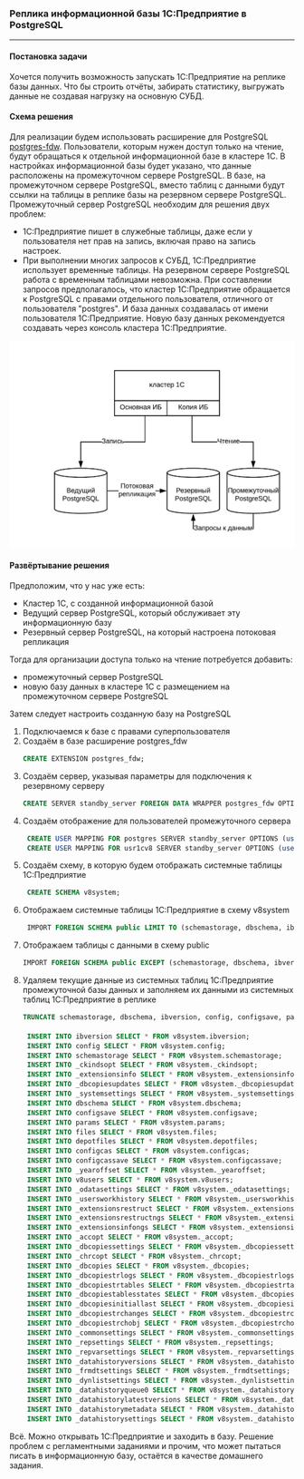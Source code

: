 ### Реплика информационной базы 1С:Предприятие в PostgreSQL
-------

#### Постановка задачи
Хочется получить возможность запускать 1С:Предприятие на реплике базы данных. Что бы строить отчёты, забирать статистику, выгружать данные не создавая нагрузку на основную СУБД.

#### Схема решения

Для реализации будем использовать расширение для PostgreSQL [postgres-fdw](https://postgrespro.ru/docs/postgresql/11/postgres-fdw). 
Пользователи, которым нужен доступ только на чтение, будут обращаться к отдельной информационной базе в кластере 1С. В настройках информационной базы будет указано, что данные расположены на промежуточном сервере PostgreSQL. В базе, на промежуточном сервере PostgreSQL, вместо таблиц с данными будут ссылки на таблицы в реплике базы на резервном сервере PostgreSQL.
Промежуточный сервер PostgreSQL необходим для решения двух проблем:
 * 1С:Предприятие пишет в служебные таблицы, даже если у пользователя нет прав на запись, включая право на запись настроек.
 * При выполнении многих запросов к СУБД, 1С:Предприятие использует временные таблицы. На резервном сервере PostgreSQL работа с временным таблицами невозможна.
При составлении запросов предполагалось, что кластер 1С:Предприятие обращается к PostgreSQL с правами отдельного пользователя, отличного от пользователя "postgres". И база данных создавалась от имени пользователя 1С:Предприятие.
Новую базу данных рекомендуется создавать через консоль кластера 1С:Предприятие.

![enter image description here](./images/schema.jpeg)

#### Развёртывание решения

Предположим, что у нас уже есть:
 * Кластер 1С, с созданной информационной базой
 * Ведущий сервер PostgreSQL, который обслуживает эту информационную базу
 * Резервный сервер PostgreSQL, на который настроена потоковая репликация

Тогда для организации доступа только на чтение потребуется добавить:
 * промежуточный сервер PostgreSQL
 * новую базу данных в кластере 1С с размещением на промежуточном сервере PostgreSQL

Затем следует настроить созданную базу на PostgreSQL
1. Подключаемся к базе с правами суперпользователя
1. Создаём в базе расширение postgres_fdw
   ```sql
   CREATE EXTENSION postgres_fdw;
   ```
1. Создаём сервер, указывая параметры для подключения к резервному серверу
    ```sql
    CREATE SERVER standby_server FOREIGN DATA WRAPPER postgres_fdw OPTIONS (host 'standby_server_ip', dbname 'base1c', port '5432');
    ```
1. Создаём отображение для пользователей промежуточного сервера
   ```sql
    CREATE USER MAPPING FOR postgres SERVER standby_server OPTIONS (user 'usr1cv8', password 'pas1cv8');
    CREATE USER MAPPING FOR usr1cv8 SERVER standby_server OPTIONS (user 'usr1cv8', password 'pas1cv8');
    ```
1. Создаём схему, в которую будем отображать системные таблицы 1С:Предприятие
   ```sql
    CREATE SCHEMA v8system;
    ```
1. Отображаем системные таблицы 1С:Предприятие в схему v8system
   ```sql
    IMPORT FOREIGN SCHEMA public LIMIT TO (schemastorage, dbschema, ibversion, config, configsave, params, files, depotfiles, configcas, configcassave, _yearoffset, v8users, _odatasettings, _usersworkhistory, _ckindsopt, _extensionsrestruct, _extensionsrestructngs, _extensionsinfo, _extensionsinfongs, _accopt, _dbcopiessettings, _chrcopt, _dbcopies, _dbcopiestrlogs, _dbcopiestrtables, _dbcopiesupdates, _dbcopiestablesstates, _dbcopiesinitiallast, _dbcopiestrchanges, _dbcopiestrchobj, _systemsettings, _commonsettings, _repsettings, _repvarsettings, _datahistoryversions, _frmdtsettings, _dynlistsettings, _datahistoryqueue0, _datahistorylatestversions, _datahistorymetadata, _datahistorysettings) FROM SERVER standby_server INTO v8system;
    ```
1. Отображаем таблицы с данными в схему public
   ```sql
   IMPORT FOREIGN SCHEMA public EXCEPT (schemastorage, dbschema, ibversion, config, configsave, params, files, depotfiles, configcas, configcassave, _yearoffset, v8users, _odatasettings, _usersworkhistory, _ckindsopt, _extensionsrestruct, _extensionsrestructngs, _extensionsinfo, _extensionsinfongs, _accopt, _dbcopiessettings, _chrcopt, _dbcopies, _dbcopiestrlogs, _dbcopiestrtables, _dbcopiesupdates, _dbcopiestablesstates, _dbcopiesinitiallast, _dbcopiestrchanges, _dbcopiestrchobj, _systemsettings, _commonsettings, _repsettings, _repvarsettings, _datahistoryversions, _frmdtsettings, _dynlistsettings, _datahistoryqueue0, _datahistorylatestversions, _datahistorymetadata, _datahistorysettings) FROM SERVER standby_server INTO public;
   ```
3. Удаляем текущие данные из системных таблиц 1С:Предприятие промежуточной базы данных и заполняем их данными из системных таблиц 1С:Предприятие в реплике
   ```sql
   TRUNCATE schemastorage, dbschema, ibversion, config, configsave, params, files, depotfiles, configcas, configcassave, _yearoffset, v8users, _odatasettings, _usersworkhistory, _ckindsopt, _extensionsrestruct, _extensionsrestructngs, _extensionsinfo, _extensionsinfongs, _accopt, _dbcopiessettings, _chrcopt, _dbcopies, _dbcopiestrlogs, _dbcopiestrtables, _dbcopiesupdates, _dbcopiestablesstates, _dbcopiesinitiallast, _dbcopiestrchanges, _dbcopiestrchobj, _systemsettings, _commonsettings, _repsettings, _repvarsettings, _datahistoryversions, _frmdtsettings, _dynlistsettings, _datahistoryqueue0, _datahistorylatestversions, _datahistorymetadata, _datahistorysettings;
 
    INSERT INTO ibversion SELECT * FROM v8system.ibversion;
    INSERT INTO config SELECT * FROM v8system.config;
    INSERT INTO schemastorage SELECT * FROM v8system.schemastorage;
    INSERT INTO _ckindsopt SELECT * FROM v8system._ckindsopt;
    INSERT INTO _extensionsinfo SELECT * FROM v8system._extensionsinfo;
    INSERT INTO _dbcopiesupdates SELECT * FROM v8system._dbcopiesupdates;
    INSERT INTO _systemsettings SELECT * FROM v8system._systemsettings;
    INSERT INTO dbschema SELECT * FROM v8system.dbschema;
    INSERT INTO configsave SELECT * FROM v8system.configsave;
    INSERT INTO params SELECT * FROM v8system.params;
    INSERT INTO files SELECT * FROM v8system.files;
    INSERT INTO depotfiles SELECT * FROM v8system.depotfiles;
    INSERT INTO configcas SELECT * FROM v8system.configcas;
    INSERT INTO configcassave SELECT * FROM v8system.configcassave;
    INSERT INTO _yearoffset SELECT * FROM v8system._yearoffset;
    INSERT INTO v8users SELECT * FROM v8system.v8users;
    INSERT INTO _odatasettings SELECT * FROM v8system._odatasettings;
    INSERT INTO _usersworkhistory SELECT * FROM v8system._usersworkhistory;
    INSERT INTO _extensionsrestruct SELECT * FROM v8system._extensionsrestruct;
    INSERT INTO _extensionsrestructngs SELECT * FROM v8system._extensionsrestructngs;
    INSERT INTO _extensionsinfongs SELECT * FROM v8system._extensionsinfongs;
    INSERT INTO _accopt SELECT * FROM v8system._accopt;
    INSERT INTO _dbcopiessettings SELECT * FROM v8system._dbcopiessettings;
    INSERT INTO _chrcopt SELECT * FROM v8system._chrcopt;
    INSERT INTO _dbcopies SELECT * FROM v8system._dbcopies;
    INSERT INTO _dbcopiestrlogs SELECT * FROM v8system._dbcopiestrlogs;
    INSERT INTO _dbcopiestrtables SELECT * FROM v8system._dbcopiestrtables;
    INSERT INTO _dbcopiestablesstates SELECT * FROM v8system._dbcopiestablesstates;
    INSERT INTO _dbcopiesinitiallast SELECT * FROM v8system._dbcopiesinitiallast;
    INSERT INTO _dbcopiestrchanges SELECT * FROM v8system._dbcopiestrchanges;
    INSERT INTO _dbcopiestrchobj SELECT * FROM v8system._dbcopiestrchobj;
    INSERT INTO _commonsettings SELECT * FROM v8system._commonsettings;
    INSERT INTO _repsettings SELECT * FROM v8system._repsettings;
    INSERT INTO _repvarsettings SELECT * FROM v8system._repvarsettings;
    INSERT INTO _datahistoryversions SELECT * FROM v8system._datahistoryversions;
    INSERT INTO _frmdtsettings SELECT * FROM v8system._frmdtsettings;
    INSERT INTO _dynlistsettings SELECT * FROM v8system._dynlistsettings;
    INSERT INTO _datahistoryqueue0 SELECT * FROM v8system._datahistoryqueue0;
    INSERT INTO _datahistorylatestversions SELECT * FROM v8system._datahistorylatestversions;
    INSERT INTO _datahistorymetadata SELECT * FROM v8system._datahistorymetadata;
    INSERT INTO _datahistorysettings SELECT * FROM v8system._datahistorysettings;
   ```
 
Всё. Можно открывать 1С:Предприятие и заходить в базу.
Решение проблем с регламентными заданиями и прочим, что может пытаться писать в информационную базу, остаётся в качестве домашнего задания.
 

<!--schemastorage, dbschema, ibversion, config, configsave, params, files, depotfiles, configcas, configcassave, _yearoffset, v8users, _odatasettings, _usersworkhistory, _ckindsopt, _extensionsrestruct, _extensionsrestructngs, _extensionsinfo, _extensionsinfongs, _accopt, _dbcopiessettings, _chrcopt, _dbcopies, _dbcopiestrlogs, _dbcopiestrtables, _dbcopiesupdates, _dbcopiestablesstates, _dbcopiesinitiallast, _dbcopiestrchanges, _dbcopiestrchobj, _systemsettings, _commonsettings, _repsettings, _repvarsettings, _datahistoryversions, _frmdtsettings, _dynlistsettings, _datahistoryqueue0, _datahistorylatestversions, _datahistorymetadata, _datahistorysettings-->



